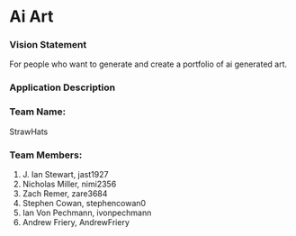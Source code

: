 # Ai Art

### Vision Statement <br />
For people who want to generate and create a portfolio of ai generated art.

### Application Description <br />


### Team Name: <br />
StrawHats

### Team Members: <br />

1. J. Ian Stewart, jast1927 <br />
2. Nicholas Miller, nimi2356 <br />
3. Zach Remer, zare3684 <br />
4. Stephen Cowan, stephencowan0 <br />
5. Ian Von Pechmann, ivonpechmann <br />
6. Andrew Friery, AndrewFriery <br />
  
#
